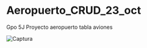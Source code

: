 # Aeropuerto_CRUD_23_oct
Gpo 5J Proyecto aeropuerto tabla aviones

![Captura](https://github.com/user-attachments/assets/dc140b32-a131-4615-a834-bc8278c74036)
